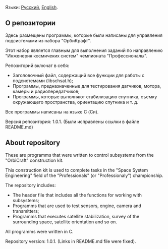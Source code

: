 Языки: [Русский](#russian), [English](#english).

## <a id="russian">О репозитории</a>

Здесь размещены программы, которые были написаны для управления подсистемами из набора "ОрбиКрафт".

Этот набор является главным для выполнения заданий по направлению "Инженерия космичеких систем" чемпионата "Профессионалы".

Репозиторий включат в себя:

- Заголовочный файл, содержащий все функции для работы с подсистемами (libschsat.h);
- Программы, предназначенные для тестирования датчиков, мотора, камеры и радиопередатчиков;
- Программы, которые выполняют стабилизацию спутника, съемку окружающего пространства, ориентацию спутника и т. д.

Все программы написаны на языке C (Си).

Версия репозитория: 1.0.1. (Были исправлены ссылки в файле README.md)

## <a id="english">About repository</a>

These are programms that were written to control subsystems from the "OrbiCraft" construction kit.

This construction kit is used to complete tasks in the "Space System Engineering" field of the "Professionals" (or "Professionaly") championship.

The repository includes:

- The header file that includes all the functions for working with subsystems;
- Programms that are used to test sensors, engine, camera and transmitters;
- Programms that executes satellite stabilization, survey of the surrounding space, satellite orientation and so on.

All programms were written in C.

Repository version: 1.0.1. (Links in README.md file were fixed).